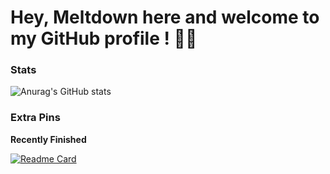 # Hey, Meltdown here and welcome to my GitHub profile ! 👋🏻

### Stats

![Anurag's GitHub stats](https://github-readme-stats.vercel.app/api?username=meltdown1337&show_icons=true&theme=synthwave)

### Extra Pins

**Recently Finished**

[![Readme Card](https://github-readme-stats.vercel.app/api/pin/?username=meltdown1337&repo=SimpleTrojan)](https://github.com/anuraghazra/github-readme-stats)
